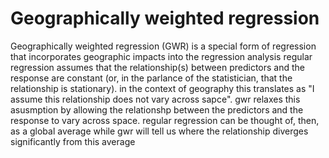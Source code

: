 # Geographically weighted regression

Geographically weighted regression (GWR) is a special form of regression that incorporates geographic impacts into the regression analysis regular regression assumes that the relationship(s) between predictors and the response are constant (or, in the parlance of the statistician, that the relationship is stationary). in the context of geography this translates as "I assume this relationship does not vary across sapce". gwr relaxes this asusmption by allowing the relationshp between the predictors and the response to vary across space. regular regression can be thought of, then, as a global average while gwr will tell us where the relationship diverges significantly from this average

